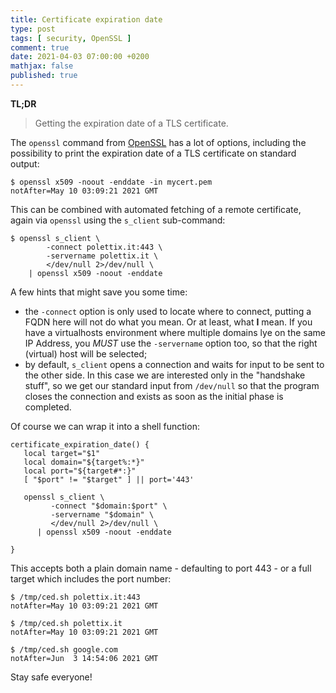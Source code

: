 ```yaml
---
title: Certificate expiration date
type: post
tags: [ security, OpenSSL ]
comment: true
date: 2021-04-03 07:00:00 +0200
mathjax: false
published: true
---
```


**TL;DR**

> Getting the expiration date of a TLS certificate.

The `openssl` command from [OpenSSL][] has a lot of options, including the
possibility to print the expiration date of a TLS certificate on standard output:

```shell
$ openssl x509 -noout -enddate -in mycert.pem
notAfter=May 10 03:09:21 2021 GMT
```

This can be combined with automated fetching of a remote certificate, again
via `openssl` using the `s_client` sub-command:

```shell
$ openssl s_client \
        -connect polettix.it:443 \
        -servername polettix.it \
        </dev/null 2>/dev/null \
    | openssl x509 -noout -enddate
```

A few hints that might save you some time:

- the `-connect` option is only used to locate where to connect, putting a
  FQDN here will not do what you mean. Or at least, what **I** mean. If you
  have a virtualhosts environment where multiple domains lye on the same IP
  Address, you *MUST* use the `-servername` option too, so that the right
  (virtual) host will be selected;
- by default, `s_client` opens a connection and waits for input to be sent
  to the other side. In this case we are interested only in the "handshake
  stuff", so we get our standard input from `/dev/null` so that the program
  closes the connection and exists as soon as the initial phase is
  completed.

Of course we can wrap it into a shell function:

```
certificate_expiration_date() {
   local target="$1"
   local domain="${target%:*}"
   local port="${target#*:}"
   [ "$port" != "$target" ] || port='443'
   
   openssl s_client \
         -connect "$domain:$port" \
         -servername "$domain" \
         </dev/null 2>/dev/null \
      | openssl x509 -noout -enddate

}
```

This accepts both a plain domain name - defaulting to port 443 - or a full
target which includes the port number:

```shell
$ /tmp/ced.sh polettix.it:443
notAfter=May 10 03:09:21 2021 GMT

$ /tmp/ced.sh polettix.it
notAfter=May 10 03:09:21 2021 GMT

$ /tmp/ced.sh google.com
notAfter=Jun  3 14:54:06 2021 GMT
```

Stay safe everyone!

[OpenSSL]: https://www.openssl.org/
